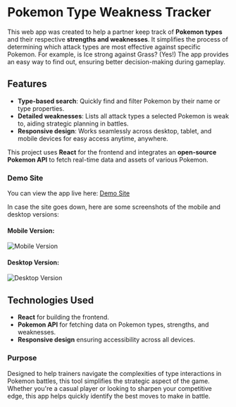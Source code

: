 # Pokemon Type Weakness Tracker

This web app was created to help a partner keep track of **Pokemon types** and their respective **strengths and weaknesses**. It simplifies the process of determining which attack types are most effective against specific Pokemon. For example, is Ice strong against Grass? (Yes!) The app provides an easy way to find out, ensuring better decision-making during gameplay.

## Features
- **Type-based search**: Quickly find and filter Pokemon by their name or type properties.
- **Detailed weaknesses**: Lists all attack types a selected Pokemon is weak to, aiding strategic planning in battles.
- **Responsive design**: Works seamlessly across desktop, tablet, and mobile devices for easy access anytime, anywhere.

This project uses **React** for the frontend and integrates an **open-source Pokemon API** to fetch real-time data and assets of various Pokemon.

### Demo Site  
You can view the app live here: [Demo Site](https://shmkane.github.io/poke-help/)

In case the site goes down, here are some screenshots of the mobile and desktop versions:

#### Mobile Version:
![Mobile Version](https://user-images.githubusercontent.com/2586027/152001562-eece9cf5-a64d-4f62-b793-60ca425a7735.png)

#### Desktop Version:
![Desktop Version](https://user-images.githubusercontent.com/2586027/152001314-dc82a9ee-6caa-42ac-8b58-b2c2fa492af7.png)

## Technologies Used
- **React** for building the frontend.
- **Pokemon API** for fetching data on Pokemon types, strengths, and weaknesses.
- **Responsive design** ensuring accessibility across all devices.

### Purpose
Designed to help trainers navigate the complexities of type interactions in Pokemon battles, this tool simplifies the strategic aspect of the game. Whether you're a casual player or looking to sharpen your competitive edge, this app helps quickly identify the best moves to make in battle.
